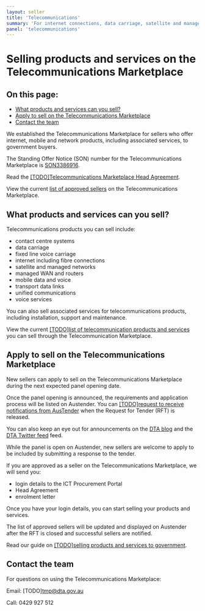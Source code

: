 ```yaml
---
layout: seller
title: 'Telecommunications'
summary: 'For internet connections, data carriage, satellite and managed networks'
panel: 'telecommunications'
---
```


# Selling products and services on the Telecommunications Marketplace

<nav class="au-inpage-nav-links" aria-label="in page navigation">
  <h2 class="au-inpage-nav-links__heading">On this page:</h2>
  <ul class="au-link-list">
    <li><a href="#what-can-you-sell">What products and services can you sell?</a></li>
    <li><a href="#apply-to-sell-on-the-telecommunications-marketplace">Apply to sell on the Telecommunications Marketplace</a></li>
    <li><a href="#contact-the-team">Contact the team</a></li>
  </ul>
</nav>

We established the Telecommunications Marketplace for sellers who offer internet, mobile and network products, including associated services, to government buyers.

The Standing Offer Notice (SON) number for the Telecommunications Marketplace is <a href="https://www.tenders.gov.au/Son/Show/fc7270c0-f972-aca0-8f96-b23046b347cf" target="_blank" rel="external noreferrer">SON3386916</a>.

Read the <a href="" target="_blank" rel="external noreferrer">[TODO]Telecommunications Marketplace Head Agreement</a>.

View the current <a href="https://www.tenders.gov.au/Son/Show/fc7270c0-f972-aca0-8f96-b23046b347cf" target="_blank" rel="external noreferrer">list of approved sellers</a> on the Telecommunications Marketplace.

## <span name="what-can-you-sell">What products and services can you sell?</span>

Telecommunications products you can sell include:

- contact centre systems
- data carriage
- fixed line voice carriage
- internet including fibre connections
- satellite and managed networks
- managed WAN and routers
- mobile data and voice
- transport data links
- unified communications
- voice services

You can also sell associated services for telecommunications products, including installation, support and maintenance.

View the current [[TODO]list of telecommunication products and services](#) you can sell through the Telecommunication Marketplace.

## <span name="apply-to-sell-on-the-telecommunications-marketplace">Apply to sell on the Telecommunications Marketplace</span>

New sellers can apply to sell on the Telecommunications Marketplace during the next expected panel opening date.

Once the panel opening is announced, the requirements and application process will be listed on Austender. You can [[TODO]request to receive notifications from AusTender](#) when the Request for Tender (RFT) is released.

You can also keep an eye out for announcements on the <a href="https://www.dta.gov.au/news-blogs/all" target="_blank" rel="external noreferrer">DTA blog</a> and the <a href="https://twitter.com/dta" target="_blank" rel="external noreferrer">DTA Twitter feed</a> feed.

While the panel is open on Austender, new sellers are welcome to apply to be included by submitting a response to the tender.

If you are approved as a seller on the Telecommunications Marketplace, we will send you:

- login details to the ICT Procurement Portal
- Head Agreement
- enrolment letter

Once you have your login details, you can start selling your products and services.

The list of approved sellers will be updated and displayed on Austender after the RFT is closed and successful sellers are notified.

Read our guide on [[TODO]selling products and services to government](#).

## <span name="contact-the-team">Contact the team</span>

For questions on using the Telecommunications Marketplace:

Email: [TODO]tmp@dta.gov.au

Call: 0429 927 512
